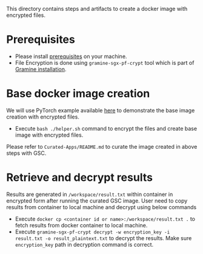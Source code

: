 This directory contains steps and artifacts to create a docker image with encrypted files.

# Prerequisites

- Please install [prerequisites](https://github.com/gramineproject/examples/tree/master/pytorch#pre-requisites)
  on your machine.
- File Encryption is done using `gramine-sgx-pf-crypt` tool which is part of
  [Gramine installation](https://gramine.readthedocs.io/en/latest/quickstart.html#install-gramine).

# Base docker image creation

We will use PyTorch example available [here](https://github.com/gramineproject/examples/blob/master/pytorch/)
to demonstrate the base image creation with encrypted files.

- Execute `bash ./helper.sh` command to encrypt the files and create base image with
  encrypted files.

Please refer to `Curated-Apps/README.md` to curate the image created in above steps with GSC.

# Retrieve and decrypt results

Results are generated in `/workspace/result.txt` within container in encrypted form after running
the curated GSC image. User need to copy results from container to local machine and decrypt using
below commands

- Execute `docker cp <container id or name>:/workspace/result.txt .` to fetch results from docker
  container to local machine.
- Execute `gramine-sgx-pf-crypt decrypt -w encryption_key -i result.txt -o result_plaintext.txt` to
  decrypt the results. Make sure `encryption_key` path in decryption command is correct.

